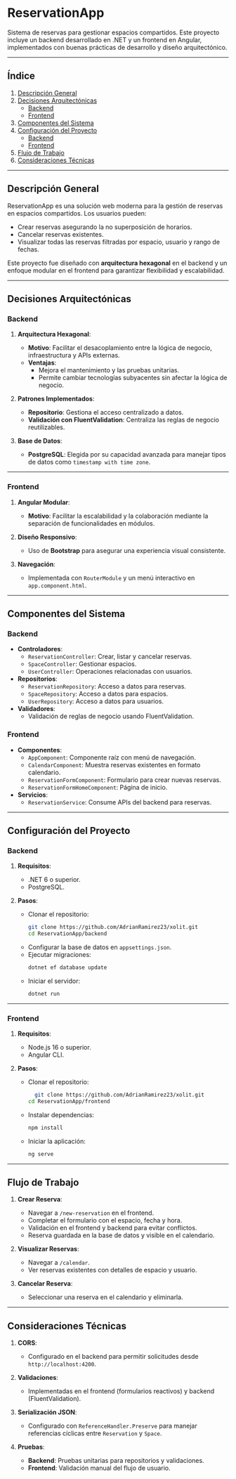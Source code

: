 # ReservationApp

Sistema de reservas para gestionar espacios compartidos. Este proyecto incluye un backend desarrollado en .NET y un frontend en Angular, implementados con buenas prácticas de desarrollo y diseño arquitectónico.

---

## **Índice**
1. [Descripción General](#descripción-general)
2. [Decisiones Arquitectónicas](#decisiones-arquitectónicas)
   - [Backend](#backend)
   - [Frontend](#frontend)
3. [Componentes del Sistema](#componentes-del-sistema)
4. [Configuración del Proyecto](#configuración-del-proyecto)
   - [Backend](#configuración-backend)
   - [Frontend](#configuración-frontend)
5. [Flujo de Trabajo](#flujo-de-trabajo)
6. [Consideraciones Técnicas](#consideraciones-técnicas)

---

## **Descripción General**

ReservationApp es una solución web moderna para la gestión de reservas en espacios compartidos. Los usuarios pueden:
- Crear reservas asegurando la no superposición de horarios.
- Cancelar reservas existentes.
- Visualizar todas las reservas filtradas por espacio, usuario y rango de fechas.

Este proyecto fue diseñado con **arquitectura hexagonal** en el backend y un enfoque modular en el frontend para garantizar flexibilidad y escalabilidad.

---

## **Decisiones Arquitectónicas**

### **Backend**
1. **Arquitectura Hexagonal**:
   - **Motivo**: Facilitar el desacoplamiento entre la lógica de negocio, infraestructura y APIs externas.
   - **Ventajas**:
     - Mejora el mantenimiento y las pruebas unitarias.
     - Permite cambiar tecnologías subyacentes sin afectar la lógica de negocio.

2. **Patrones Implementados**:
   - **Repositorio**: Gestiona el acceso centralizado a datos.
   - **Validación con FluentValidation**: Centraliza las reglas de negocio reutilizables.

3. **Base de Datos**:
   - **PostgreSQL**: Elegida por su capacidad avanzada para manejar tipos de datos como `timestamp with time zone`.

---

### **Frontend**
1. **Angular Modular**:
   - **Motivo**: Facilitar la escalabilidad y la colaboración mediante la separación de funcionalidades en módulos.

2. **Diseño Responsivo**:
   - Uso de **Bootstrap** para asegurar una experiencia visual consistente.

3. **Navegación**:
   - Implementada con `RouterModule` y un menú interactivo en `app.component.html`.

---

## **Componentes del Sistema**

### **Backend**
- **Controladores**:
  - `ReservationController`: Crear, listar y cancelar reservas.
  - `SpaceController`: Gestionar espacios.
  - `UserController`: Operaciones relacionadas con usuarios.
- **Repositorios**:
  - `ReservationRepository`: Acceso a datos para reservas.
  - `SpaceRepository`: Acceso a datos para espacios.
  - `UserRepository`: Acceso a datos para usuarios.
- **Validadores**:
  - Validación de reglas de negocio usando FluentValidation.

### **Frontend**
- **Componentes**:
  - `AppComponent`: Componente raíz con menú de navegación.
  - `CalendarComponent`: Muestra reservas existentes en formato calendario.
  - `ReservationFormComponent`: Formulario para crear nuevas reservas.
  - `ReservationFormHomeComponent`: Página de inicio.
- **Servicios**:
  - `ReservationService`: Consume APIs del backend para reservas.

---

## **Configuración del Proyecto**

### **Backend**

1. **Requisitos**:
   - .NET 6 o superior.
   - PostgreSQL.

2. **Pasos**:
   - Clonar el repositorio:
     ```bash
     git clone https://github.com/AdrianRamirez23/xolit.git
     cd ReservationApp/backend
     ```
   - Configurar la base de datos en `appsettings.json`.
   - Ejecutar migraciones:
     ```bash
     dotnet ef database update
     ```
   - Iniciar el servidor:
     ```bash
     dotnet run
     ```

---

### **Frontend**

1. **Requisitos**:
   - Node.js 16 o superior.
   - Angular CLI.

2. **Pasos**:
   - Clonar el repositorio:
     ```bash
       git clone https://github.com/AdrianRamirez23/xolit.git
     cd ReservationApp/frontend
     ```
   - Instalar dependencias:
     ```bash
     npm install
     ```
   - Iniciar la aplicación:
     ```bash
     ng serve
     ```

---

## **Flujo de Trabajo**

1. **Crear Reserva**:
   - Navegar a `/new-reservation` en el frontend.
   - Completar el formulario con el espacio, fecha y hora.
   - Validación en el frontend y backend para evitar conflictos.
   - Reserva guardada en la base de datos y visible en el calendario.

2. **Visualizar Reservas**:
   - Navegar a `/calendar`.
   - Ver reservas existentes con detalles de espacio y usuario.

3. **Cancelar Reserva**:
   - Seleccionar una reserva en el calendario y eliminarla.

---

## **Consideraciones Técnicas**

1. **CORS**:
   - Configurado en el backend para permitir solicitudes desde `http://localhost:4200`.

2. **Validaciones**:
   - Implementadas en el frontend (formularios reactivos) y backend (FluentValidation).

3. **Serialización JSON**:
   - Configurado con `ReferenceHandler.Preserve` para manejar referencias cíclicas entre `Reservation` y `Space`.

4. **Pruebas**:
   - **Backend**: Pruebas unitarias para repositorios y validaciones.
   - **Frontend**: Validación manual del flujo de usuario.


